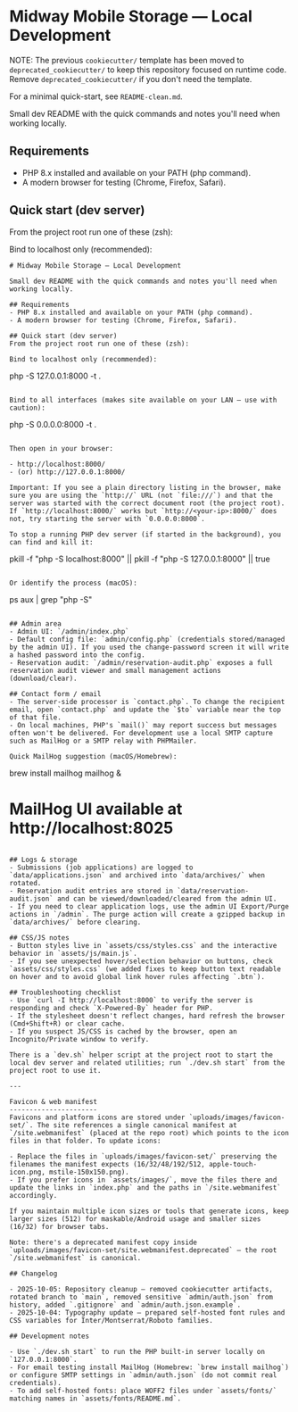 # Midway Mobile Storage — Local Development

NOTE: The previous `cookiecutter/` template has been moved to `deprecated_cookiecutter/` to keep this repository focused on runtime code. Remove `deprecated_cookiecutter/` if you don't need the template.

For a minimal quick-start, see `README-clean.md`.

Small dev README with the quick commands and notes you'll need when working locally.

## Requirements
- PHP 8.x installed and available on your PATH (php command).
- A modern browser for testing (Chrome, Firefox, Safari).

## Quick start (dev server)
From the project root run one of these (zsh):

Bind to localhost only (recommended):

```
# Midway Mobile Storage — Local Development

Small dev README with the quick commands and notes you'll need when working locally.

## Requirements
- PHP 8.x installed and available on your PATH (php command).
- A modern browser for testing (Chrome, Firefox, Safari).

## Quick start (dev server)
From the project root run one of these (zsh):

Bind to localhost only (recommended):

```
php -S 127.0.0.1:8000 -t .
```

Bind to all interfaces (makes site available on your LAN — use with caution):

```
php -S 0.0.0.0:8000 -t .
```

Then open in your browser:

- http://localhost:8000/
- (or) http://127.0.0.1:8000/

Important: If you see a plain directory listing in the browser, make sure you are using the `http://` URL (not `file:///`) and that the server was started with the correct document root (the project root). If `http://localhost:8000/` works but `http://<your-ip>:8000/` does not, try starting the server with `0.0.0.0:8000`.

To stop a running PHP dev server (if started in the background), you can find and kill it:

```
pkill -f "php -S localhost:8000" || pkill -f "php -S 127.0.0.1:8000" || true
```

Or identify the process (macOS):

```
ps aux | grep "php -S"
```

## Admin area
- Admin UI: `/admin/index.php`
- Default config file: `admin/config.php` (credentials stored/managed by the admin UI). If you used the change-password screen it will write a hashed password into the config.
- Reservation audit: `/admin/reservation-audit.php` exposes a full reservation audit viewer and small management actions (download/clear).

## Contact form / email
- The server-side processor is `contact.php`. To change the recipient email, open `contact.php` and update the `$to` variable near the top of that file.
- On local machines, PHP's `mail()` may report success but messages often won't be delivered. For development use a local SMTP capture such as MailHog or a SMTP relay with PHPMailer.

Quick MailHog suggestion (macOS/Homebrew):

```
brew install mailhog
mailhog &
# MailHog UI available at http://localhost:8025
```

## Logs & storage
- Submissions (job applications) are logged to `data/applications.json` and archived into `data/archives/` when rotated.
- Reservation audit entries are stored in `data/reservation-audit.json` and can be viewed/downloaded/cleared from the admin UI.
- If you need to clear application logs, use the admin UI Export/Purge actions in `/admin`. The purge action will create a gzipped backup in `data/archives/` before clearing.

## CSS/JS notes
- Button styles live in `assets/css/styles.css` and the interactive behavior in `assets/js/main.js`.
- If you see unexpected hover/selection behavior on buttons, check `assets/css/styles.css` (we added fixes to keep button text readable on hover and to avoid global link hover rules affecting `.btn`).

## Troubleshooting checklist
- Use `curl -I http://localhost:8000` to verify the server is responding and check `X-Powered-By` header for PHP.
- If the stylesheet doesn't reflect changes, hard refresh the browser (Cmd+Shift+R) or clear cache.
- If you suspect JS/CSS is cached by the browser, open an Incognito/Private window to verify.

There is a `dev.sh` helper script at the project root to start the local dev server and related utilities; run `./dev.sh start` from the project root to use it.

---

Favicon & web manifest
----------------------
Favicons and platform icons are stored under `uploads/images/favicon-set/`. The site references a single canonical manifest at `/site.webmanifest` (placed at the repo root) which points to the icon files in that folder. To update icons:

- Replace the files in `uploads/images/favicon-set/` preserving the filenames the manifest expects (16/32/48/192/512, apple-touch-icon.png, mstile-150x150.png).
- If you prefer icons in `assets/images/`, move the files there and update the links in `index.php` and the paths in `/site.webmanifest` accordingly.

If you maintain multiple icon sizes or tools that generate icons, keep larger sizes (512) for maskable/Android usage and smaller sizes (16/32) for browser tabs.

Note: there's a deprecated manifest copy inside `uploads/images/favicon-set/site.webmanifest.deprecated` — the root `/site.webmanifest` is canonical.

## Changelog

- 2025-10-05: Repository cleanup — removed cookiecutter artifacts, rotated branch to `main`, removed sensitive `admin/auth.json` from history, added `.gitignore` and `admin/auth.json.example`.
- 2025-10-04: Typography update — prepared self-hosted font rules and CSS variables for Inter/Montserrat/Roboto families.

## Development notes

- Use `./dev.sh start` to run the PHP built-in server locally on `127.0.0.1:8000`.
- For email testing install MailHog (Homebrew: `brew install mailhog`) or configure SMTP settings in `admin/auth.json` (do not commit real credentials).
- To add self-hosted fonts: place WOFF2 files under `assets/fonts/` matching names in `assets/fonts/README.md`.
